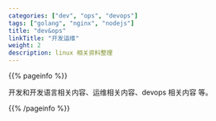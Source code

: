 ```yaml
---
categories: ["dev", "ops", "devops"]
tags: ["golang", "nginx", "nodejs"] 
title: "dev&ops"
linkTitle: "开发运维"
weight: 2
description: linux 相关资料整理
---
```


{{% pageinfo %}}

开发和开发语言相关内容、运维相关内容、devops 相关内容 等。

{{% /pageinfo %}}
